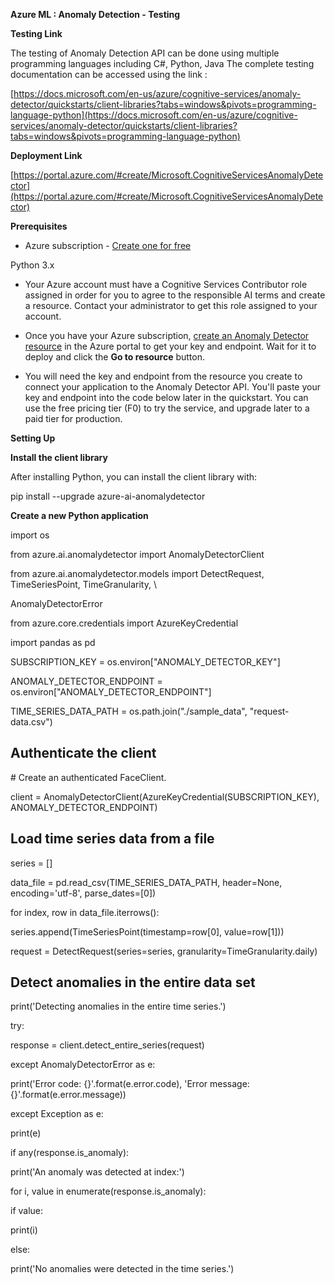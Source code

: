 
**Azure ML : Anomaly Detection - Testing**

**Testing Link**

The testing of Anomaly Detection API can be done using multiple programming languages including  C#, Python, Java  The complete testing documentation can be accessed using the link :

[https://docs.microsoft.com/en-us/azure/cognitive-services/anomaly-detector/quickstarts/client-libraries?tabs=windows&pivots=programming-language-python](https://docs.microsoft.com/en-us/azure/cognitive-services/anomaly-detector/quickstarts/client-libraries?tabs=windows&pivots=programming-language-python)

**Deployment Link**

[https://portal.azure.com/#create/Microsoft.CognitiveServicesAnomalyDetector](https://portal.azure.com/#create/Microsoft.CognitiveServicesAnomalyDetector)

**Prerequisites**

*   Azure subscription - [Create one for free](https://azure.microsoft.com/free/cognitive-services/)

Python 3.x

*   Your Azure account must have a Cognitive Services Contributor role assigned in order for you to agree to the responsible AI terms and create a resource. Contact your administrator to get this role assigned to your account.
*   Once you have your Azure subscription, [create an Anomaly Detector resource](https://ms.portal.azure.com/#create/Microsoft.CognitiveServicesAnomalyDetector "Create an Anomaly Detector resource") in the Azure portal to get your key and endpoint. Wait for it to deploy and click the **Go to resource** button.

*   You will need the key and endpoint from the resource you create to connect your application to the Anomaly Detector API. You'll paste your key and endpoint into the code below later in the quickstart. You can use the free pricing tier (F0) to try the service, and upgrade later to a paid tier for production.

**Setting Up**

**Install the client library**

After installing Python, you can install the client library with:

pip install --upgrade azure-ai-anomalydetector

**Create a new Python application**

import os

from azure.ai.anomalydetector import AnomalyDetectorClient

from azure.ai.anomalydetector.models import DetectRequest, TimeSeriesPoint, TimeGranularity, \\

 AnomalyDetectorError

from azure.core.credentials import AzureKeyCredential

import pandas as pd 

SUBSCRIPTION\_KEY = os.environ\["ANOMALY\_DETECTOR\_KEY"\]

ANOMALY\_DETECTOR\_ENDPOINT = os.environ\["ANOMALY\_DETECTOR\_ENDPOINT"\]

TIME\_SERIES\_DATA\_PATH = os.path.join("./sample\_data", "request-data.csv") 

**Authenticate the client**
---------------------------

\# Create an authenticated FaceClient.

client = AnomalyDetectorClient(AzureKeyCredential(SUBSCRIPTION\_KEY), ANOMALY\_DETECTOR\_ENDPOINT)

**Load time series data from a file**
-------------------------------------

series = \[\]

data\_file = pd.read\_csv(TIME\_SERIES\_DATA\_PATH, header=None, encoding='utf-8', parse\_dates\=\[0\])

for index, row in data\_file.iterrows():

 series.append(TimeSeriesPoint(timestamp=row\[0\], value=row\[1\]))

request = DetectRequest(series=series, granularity=TimeGranularity.daily)

**Detect anomalies in the entire data set**
-------------------------------------------

print('Detecting anomalies in the entire time series.')

try:

response = client.detect\_entire\_series(request)

except AnomalyDetectorError as e:

 print('Error code: {}'.format(e.error.code), 'Error message: {}'.format(e.error.message))

except Exception as e:

 print(e)

if any(response.is\_anomaly):

 print('An anomaly was detected at index:')

 for i, value in enumerate(response.is\_anomaly):

 if value:

 print(i)

else:

 print('No anomalies were detected in the time series.')

